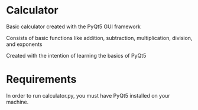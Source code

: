 # Calculator

Basic calculator created with the PyQt5 GUI framework

Consists of basic functions like addition, subtraction, multiplication, division, and exponents

Created with the intention of learning the basics of PyQt5

# Requirements

In order to run calculator.py, you must have PyQt5 installed on your machine.
